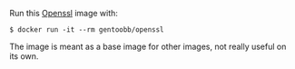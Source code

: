 Run this [Openssl][] image with:

    $ docker run -it --rm gentoobb/openssl

The image is meant as a base image for other images, not really useful on its own.

[Openssl]: https://www.openssl.org/
